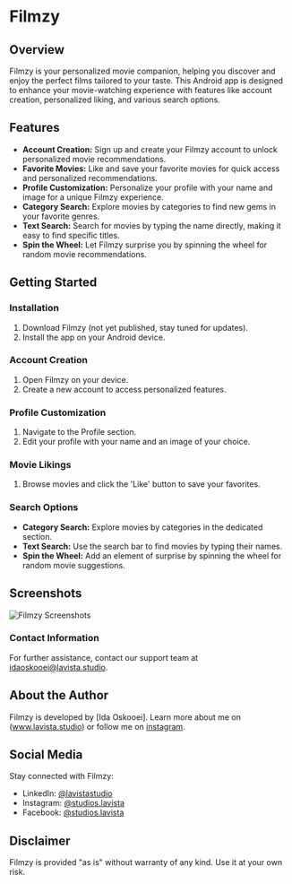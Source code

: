# Filmzy

## Overview
Filmzy is your personalized movie companion, helping you discover and enjoy the perfect films tailored to your taste. This Android app is designed to enhance your movie-watching experience with features like account creation, personalized liking, and various search options.

## Features
- **Account Creation:** Sign up and create your Filmzy account to unlock personalized movie recommendations.
- **Favorite Movies:** Like and save your favorite movies for quick access and personalized recommendations.
- **Profile Customization:** Personalize your profile with your name and image for a unique Filmzy experience.
- **Category Search:** Explore movies by categories to find new gems in your favorite genres.
- **Text Search:** Search for movies by typing the name directly, making it easy to find specific titles.
- **Spin the Wheel:** Let Filmzy surprise you by spinning the wheel for random movie recommendations.


## Getting Started
### Installation
1. Download Filmzy (not yet published, stay tuned for updates).
2. Install the app on your Android device.

### Account Creation
1. Open Filmzy on your device.
2. Create a new account to access personalized features.

### Profile Customization
1. Navigate to the Profile section.
2. Edit your profile with your name and an image of your choice.

### Movie Likings
1. Browse movies and click the 'Like' button to save your favorites.

### Search Options
- **Category Search:** Explore movies by categories in the dedicated section.
- **Text Search:** Use the search bar to find movies by typing their names.
- **Spin the Wheel:** Add an element of surprise by spinning the wheel for random movie suggestions.


## Screenshots
![Filmzy Screenshots](https://drive.google.com/file/d/1nZ_ItJjE1mBkj-Sog-oJ1d_SSMvTOp4u/view?usp=sharing)



### Contact Information
For further assistance, contact our support team at idaoskooei@lavista.studio.


## About the Author
Filmzy is developed by [Ida Oskooei]. Learn more about me on (www.lavista.studio) or follow me on [instagram](https://instagram.com/ida.oskooei?igshid=NGVhN2U2NjQ0Yg%3D%3D&utm_source=qr).

## Social Media
Stay connected with Filmzy:
- LinkedIn: [@lavistastudio](https://www.linkedin.com/company/lavistastudio)
- Instagram: [@studios.lavista](https://instagram.com/studios.lavista?igshid=NGVhN2U2NjQ0Yg%3D%3D&utm_source=qr)
- Facebook: [@studios.lavista](https://www.facebook.com/StudioLavista)


## Disclaimer
Filmzy is provided "as is" without warranty of any kind. Use it at your own risk.
